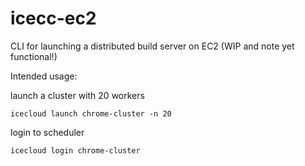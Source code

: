 # icecc-ec2

CLI for launching a distributed build server on EC2 (WIP and note yet functional!)

Intended usage:

launch a cluster with 20 workers

```
icecloud launch chrome-cluster -n 20
```

login to scheduler

```
icecloud login chrome-cluster
```